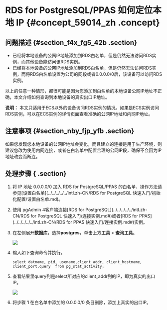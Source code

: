 # RDS for PostgreSQL/PPAS 如何定位本地 IP {#concept_59014_zh .concept}

## 问题描述 {#section_f4x_fg5_42b .section}

-   已经将本地设备的公网IP地址添加到RDS白名单，但是仍然无法访问RDS实例，而其他设备能访问该RDS实例。
-   已经将本地设备的公网IP地址添加到RDS白名单，但是仍然无法访问RDS实例，而将RDS白名单设置为公司的网段或者0.0.0.0/0后，该设备可以访问RDS实例。

以上的任意一种情形，都很可能是因为您添加到白名单的本地设备公网IP地址不正确，本文介绍如何查询到本地设备的真实出口IP地址。

**说明：** 本文只适用于ECS以外的设备访问RDS实例的情况。如果是ECS实例访问RDS实例，可以在ECS实例的详情页面查看准确的公网IP地址和内网IP地址。

## 注意事项 {#section_nby_fjp_yfb .section}

如果您发现您本地设备的公网IP地址会变化，而且建立的连接是用于生产环境，则建议您改为使用内网连接，或者在白名单中配置合理的公网IP段，确保不会因为IP地址改变而断连。

## 处理步骤 { .section}

1.  将 IP 地址 0.0.0.0/0 加入 RDS for PostgreSQL/PPAS 的白名单，操作方法请参见[设置白名单](../../../../../intl.zh-CN/RDS for PostgreSQL 快速入门/初始化配置/设置白名单.md)。
2.  使用 pgAdmin 4客户端连接[RDS for PostgreSQL](../../../../../intl.zh-CN/RDS for PostgreSQL 快速入门/连接实例.md#)或者[RDS for PPAS](../../../../../intl.zh-CN/RDS for PPAS 快速入门/连接实例.md#)实例。
3.  在左侧展开**数据库**，选择**postgres**，单击上方**工具** \> **查询工具**。

    ![](http://static-aliyun-doc.oss-cn-hangzhou.aliyuncs.com/assets/img/8222/155384537133854_zh-CN.png)

4.  输入如下查询命令并执行。

    ```
    select datname, pid, usename,client_addr, client_hostname, client_port,query  from pg_stat_activity;
    
    ```

5.  查看结果里query列是select所对应的client\_addr列的IP，即为真实的出口IP。

    ![](http://static-aliyun-doc.oss-cn-hangzhou.aliyuncs.com/assets/img/8222/155384537133855_zh-CN.png)

6.  将步骤 **1** 在白名单中添加的 0.0.0.0/0 条目删除，添加上真实的出口IP。

